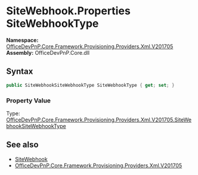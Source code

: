 # SiteWebhook.Properties SiteWebhookType
  

**Namespace:** [OfficeDevPnP.Core.Framework.Provisioning.Providers.Xml.V201705](OfficeDevPnP.Core.Framework.Provisioning.Providers.Xml.V201705.md)  
**Assembly:** OfficeDevPnP.Core.dll  
## Syntax
```C#
public SiteWebhookSiteWebhookType SiteWebhookType { get; set; }
```

### Property Value
Type: [OfficeDevPnP.Core.Framework.Provisioning.Providers.Xml.V201705.SiteWebhookSiteWebhookType](OfficeDevPnP.Core.Framework.Provisioning.Providers.Xml.V201705.SiteWebhookSiteWebhookType.md)  

## See also
- [SiteWebhook](OfficeDevPnP.Core.Framework.Provisioning.Providers.Xml.V201705.SiteWebhook.md) 
- [OfficeDevPnP.Core.Framework.Provisioning.Providers.Xml.V201705](OfficeDevPnP.Core.Framework.Provisioning.Providers.Xml.V201705.md) 
